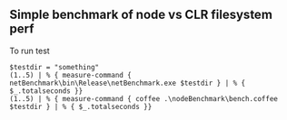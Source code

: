## Simple benchmark of node vs CLR filesystem perf

To run test

    $testdir = "something"
    (1..5) | % { measure-command { netBenchmark\bin\Release\netBenchmark.exe $testdir } | % { $_.totalseconds }}
    (1..5) | % { measure-command { coffee .\nodeBenchmark\bench.coffee $testdir } | % { $_.totalseconds }}
